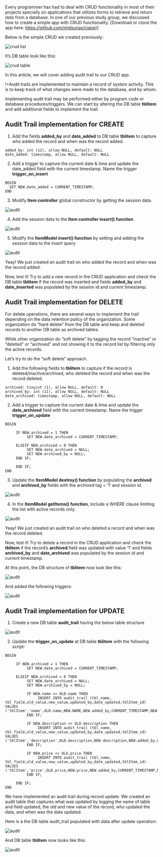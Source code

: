 
Every programmer has had to deal with CRUD functionality in most of their projects specially on applications that utilizes forms to retrieve and return data from a database. In one of our previous study group, we discussed how to create a simple app with CRUD functionality. [Download or clone the app here: https://github.com/mjdsunas/ciapp)] 

Below is the simple CRUD we created previously: 

![crud list](crud_list.png)

It’s DB table look like this:

![crud table](crud_tbl.png)

In this article, we will cover adding audit trail to our CRUD app. 

!>Audit trails are implemented to maintain a record of system activity. This is to keep track of what changes were made to the database, and by whom. 

Implementing audit trail may be performed either by program code or database procedures/triggers. We can start by altering the DB table **tblitem** and add additional fields to implement the trail.

## Audit Trail implementation for CREATE

1) Add the fields **added_by** and **date_added** to DB table **tblitem** to capture who added the record and when was the record added. 
```
added_by: int (11), allow NULL, default: NULL 
date_added: timestamp, allow NULL, default: NULL 
```
2) Add a trigger to capture the current date & time and update the date_added field with the current timestamp. Name the trigger **trigger_on_insert**
```
BEGIN
  SET NEW.date_added = CURRENT_TIMESTAMP;
END
```
3) Modify **Item controller** global constructor by getting the session data.

![audit](item1.png)

4) Add the session data to the **Item controller insert() function**.

![audit](item2.png)

5) Modify the **ItemModel insert() function** by setting and adding the session data to the insert query

![audit](item3.png)

Yeay! We just created an audit trail on who added the record and when was the record added. 

Now, test it! Try to add a new record in the CRUD application and check the DB table **tblitem** if the record was inserted and fields **added_by** and **date_inserted** was populated by the session id and current timestamp.

## Audit Trail implementation for DELETE

For delete operations, there are several ways to implement the trail depending on the data retention policy of the organization. Some organization do “hard delete” from the DB table and keep and deleted records to another DB table as archived tables. 

While other organization do “soft delete” by tagging the record “inactive” or “deleted” or “archived” and not showing it to the record list by filtering only the active records. 

Let’s try to do the “soft delete” approach.

1) Add the following fields to **tblitem** to capture if the record is deleted/inactive/archived,  who deleted the record and when was the record deleted.
```
archived: tinyint (1), allow NULL, default: 0 
archived_by: int (11), allow NULL, default: NULL 
date_archived: timestamp, allow NULL, default: NULL 
```
2) Add a trigger to capture the current date & time and update the **date_archived** field with the current timestamp. Name the trigger **trigger_on_update**
```
BEGIN

     IF NEW.archived = 1 THEN
          SET NEW.date_archived = CURRENT_TIMESTAMP;

     ELSEIF NEW.archived = 0 THEN
          SET NEW.date_archived = NULL;          
          SET NEW.archived_by = NULL;          
     END IF;

     END IF;
END
```
3) Update the **ItemModel destroy() function** by populating the **archived** and **archived_by** fields with the archived tag = ‘1’ and session id.    

![audit](item4.png)

4) In the **ItemModel getItems() function**, include a WHERE clause limiting the list with active records only. 

![audit](item5.png)

Yeay! We just created an audit trail on who deleted a record and when was the record deleted. 

Now, test it! Try to delete a record in the CRUD application and check the **tblitem** if the record’s **archived** field was updated with value ‘1’ and fields **archived_by** and **date_archived** was populated by the session id and current timestamp.

At this point, the DB structure of **tblitem** now look like this:

![audit](item6.png)

And added the following triggers:

![audit](item7.png)

## Audit Trail implementation for UPDATE

1) Create a new DB table **audit_trail** having the below table structure 

![audit](item8.png)

2) Update the **trigger_on_update** at DB table **tblitem** with the following script:
```
BEGIN

     IF NEW.archived = 1 THEN
          SET NEW.date_archived = CURRENT_TIMESTAMP;

     ELSEIF NEW.archived = 0 THEN
          SET NEW.date_archived = NULL;          
          SET NEW.archived_by = NULL;          

          IF NEW.name <> OLD.name THEN
               INSERT INTO audit_trail (tbl_name, tbl_field,old_value,new_value,updated_by,date_updated,tblItem_id) VALUES ('tblItem','name',OLD.name,NEW.NAME,NEW.added_by,CURRENT_TIMESTAMP,NEW.id);
          END IF;

          IF NEW.description <> OLD.description THEN
               INSERT INTO audit_trail (tbl_name, tbl_field,old_value,new_value,updated_by,date_updated,tblItem_id) VALUES ('tblItem','description',OLD.description,NEW.description,NEW.added_by,CURRENT_TIMESTAMP,NEW.id);
          END IF;

          IF NEW.price <> OLD.price THEN
               INSERT INTO audit_trail (tbl_name, tbl_field,old_value,new_value,updated_by,date_updated,tblItem_id) VALUES ('tblItem','price',OLD.price,NEW.price,NEW.added_by,CURRENT_TIMESTAMP,NEW.id);
          END IF;

     END IF;
END
``` 

We have implemented an audit trail during record update. We created an audit table that captures what was updated by logging the name of table and field updated, the old and new value of the record, who updated the data, and when was the data updated.   

Here is a the DB table audit_trail populated with data after update operation:

![audit](item9.png)

And DB table **tblitem** now looks like this:

![audit](item10.png)

